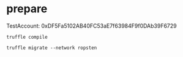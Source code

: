 

# prepare


TestAccount: 0xDF5Fa5102AB40FC53aE7f63984F9f0DAb39F6729


```
truffle compile

truffle migrate --network ropsten 

```